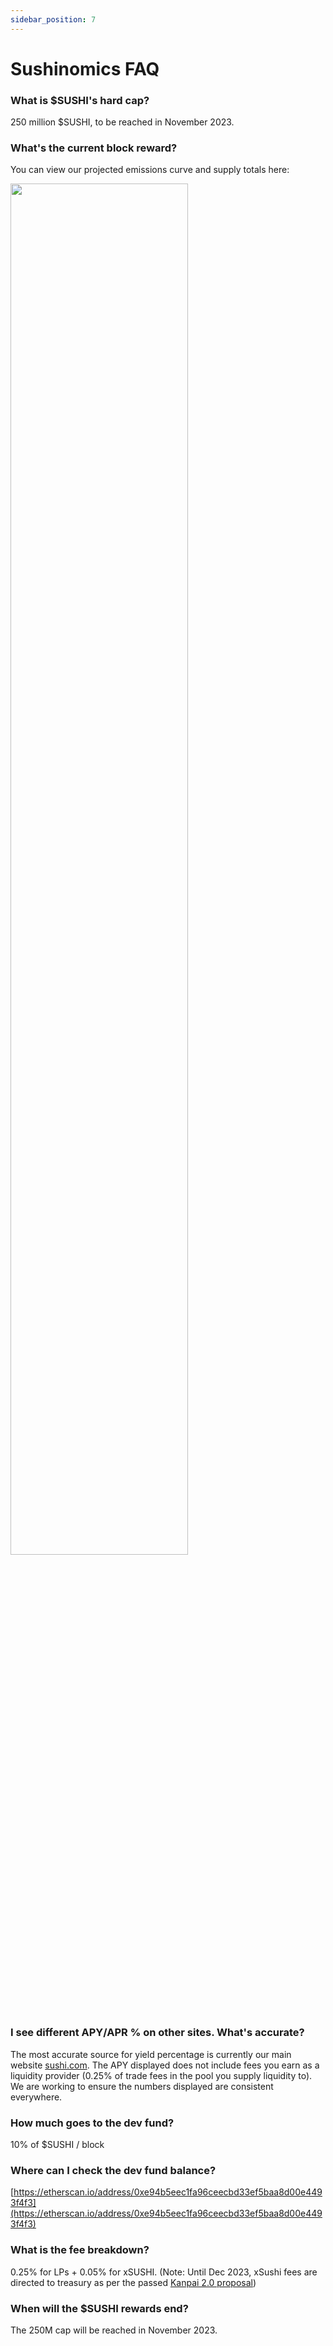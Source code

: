 ```yaml
---
sidebar_position: 7
---
```


# Sushinomics FAQ

### What is $SUSHI's hard cap?

250 million $SUSHI, to be reached in November 2023.

### What's the current block reward?

You can view our projected emissions curve and supply totals here:

<img src='/img/faqimg/nomics1.png' alt="" width="75%" />

### I see different APY/APR % on other sites. What's accurate?

The most accurate source for yield percentage is currently our main website [sushi.com](https://www.sushi.com/). The APY displayed does not include fees you earn as a liquidity provider (0.25% of trade fees in the pool you supply liquidity to). We are working to ensure the numbers displayed are consistent everywhere.

### How much goes to the dev fund?

10% of $SUSHI / block

### Where can I check the dev fund balance?

[https://etherscan.io/address/0xe94b5eec1fa96ceecbd33ef5baa8d00e4493f4f3](https://etherscan.io/address/0xe94b5eec1fa96ceecbd33ef5baa8d00e4493f4f3)

### What is the fee breakdown?

0.25% for LPs + 0.05% for xSUSHI. (Note: Until Dec 2023, xSushi fees are directed to treasury as per the passed [Kanpai 2.0 proposal](https://snapshot.org/#/sushigov.eth/proposal/0x64c5c6cdb74a1ebafe8e808ba69bd51ff70938b7db791ca8a05b37736541d147))

### When will the $SUSHI rewards end?

The 250M cap will be reached in November 2023.
